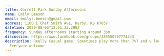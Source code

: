 ```yaml
---
title: Garrett Park Sunday Afternoons
name: Emily Beeson
email: emilys.beeson@gmail.com
address: 1100 E Chet Smith Ave, Derby, KS 67037
datetime: 2020-08-06T12:51:33.298Z
frequency: Sunday afternoons starting around 3pm
discussion: https://www.facebook.com/groups/389550797774243
description: Really Casual game. Sometimes play more than 7v7 and v loose rules.
  Everyone welcome
---
```


